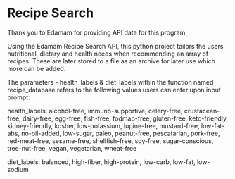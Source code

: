# Recipe Search

Thank you to Edamam for providing API data for this program

Using the Edamam Recipe Search API, this python project tailors the users nutritional, dietary and health needs when recommending an array of recipes. These are later stored to a file as an archive for later use which more can be added.

The parameters - health_labels & diet_labels within the function named recipe_database refers to the following values users can enter upon input prompt:

health_labels: alcohol-free, immuno-supportive, celery-free, crustacean-free, dairy-free, egg-free, fish-free, fodmap-free, gluten-free, keto-friendly, kidney-friendly, kosher, low-potassium, lupine-free, mustard-free, low-fat-abs, no-oil-added, low-sugar, paleo, peanut-free, pescatarian, pork-free, red-meat-free, sesame-free, shellfish-free, soy-free, sugar-conscious, tree-nut-free, vegan, vegetarian, wheat-free

diet_labels: balanced, high-fiber, high-protein, low-carb, low-fat, low-sodium
